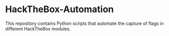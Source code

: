 # HackTheBox-Automation
This repository contains Python scripts that automate the capture of flags in different HackTheBox modules.
